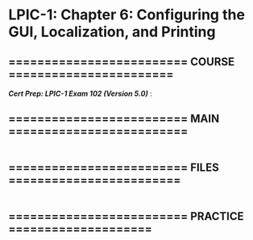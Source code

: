 # LPIC-1: Chapter 6: Configuring the GUI, Localization, and Printing

## ========================= COURSE =======================

***Cert Prep: LPIC-1 Exam 102 (Version 5.0)*** : 

## ========================= MAIN =========================

```bash

```

## ========================= FILES ========================

```bash

```

## ========================= PRACTICE ====================

```bash

```